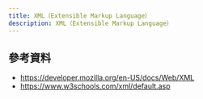 ```yaml
---
title: XML（Extensible Markup Language）
description: XML（Extensible Markup Language）
---
```


## 參考資料

- https://developer.mozilla.org/en-US/docs/Web/XML
- https://www.w3schools.com/xml/default.asp

